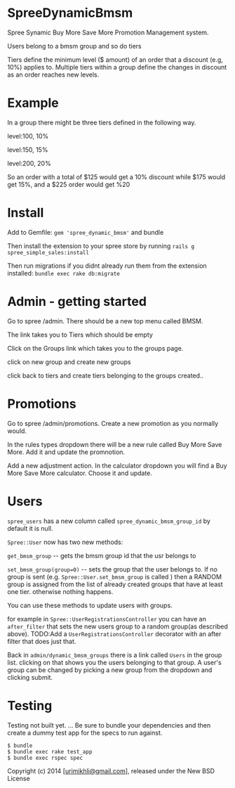 

SpreeDynamicBmsm
================

Spree Synamic Buy More Save More Promotion Management system. 

Users belong to a bmsm group and so do tiers

Tiers define the minimum level ($ amount) of an order that a discount (e.g, 10%) applies to.
Multiple tiers within a group define the changes in discount as an order reaches new levels.


Example
=======
In a group there might be three tiers defined in the following way.

level:100, 10%

level:150, 15% 

level:200, 20%

So an order with a total of $125 would get a 10% discount while $175 would get 15%, and a $225 order would get %20

Install
================

Add to Gemfile:
`gem 'spree_dynamic_bmsm'`
and bundle

 Then install the extension to your spree store by running `rails g spree_simple_sales:install`

Then run migrations if you didnt already run them from the extension installed:
`bundle exec rake db:migrate`

Admin - getting started
================
Go to spree /admin. There should be a new top menu called BMSM.

The link takes you to Tiers which should be empty

Click on the Groups link which takes you to the groups page.

click on new group and create new groups

click back to tiers and create tiers belonging to the groups created..


Promotions
================

Go to spree /admin/promotions. Create a new promotion as you normally would.

In the rules types dropdown there will be a new rule called Buy More Save More. Add it and update the promnotion.

Add a new adjustment action. In the calculator dropdown you will find a Buy More Save More calculator. Choose it and update.

Users
================
`spree_users` has a new column called `spree_dynamic_bmsm_group_id` by default it is null.

`Spree::User` now has two new methods:

`get_bmsm_group` -- gets the bmsm group id that the usr belongs to

`set_bmsm_group(group=0)` -- sets the group that the user belongs to. If no group is sent (e.g. `Spree::User.set_bmsm_group` is called ) then a RANDOM group is assigned from the list of already created groups that have at least one tier. otherwise nothing happens.

You can use these methods to update users with groups.

for example in `Spree::UserRegistrationsController` you can have an `after_filter` that sets the new users group to a random group(as described above).  TODO:Add a `UserRegistrationsController` decorator with an after filter that does just that.

Back in `admin/dynamic_bmsm_groups` there is a link called `Users` in the group list. clicking on that shows you the users belonging to that group. A user's group can be changed by picking a new group from the dropdown and clicking submit.


Testing
================
Testing not built yet.
...
Be sure to bundle your dependencies and then create a dummy test app for the specs to run against.

    $ bundle
    $ bundle exec rake test_app
    $ bundle exec rspec spec

Copyright (c) 2014 [urimikhli@gmail.com], released under the New BSD License
